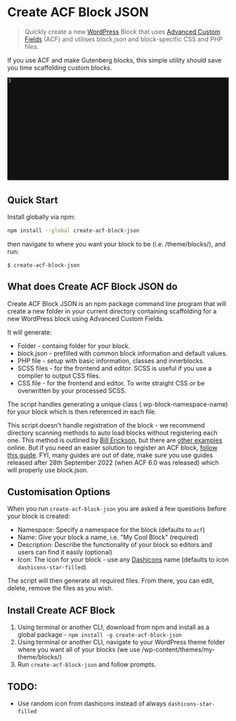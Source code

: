 # Create ACF Block JSON

> Quickly create a new [WordPress](https://wordpress.org) Block that uses [Advanced Custom Fields](https://www.advancedcustomfields.com) (ACF) and utilises block.json and block-specific CSS and PHP files.

If you use ACF and make Gutenberg blocks, this simple utility should save you time scaffolding custom blocks.

<img src="screenshot.gif" width="624">

## Quick Start

Install globally via npm:

```sh
npm install --global create-acf-block-json
```

then navigate to where you want your block to be (i.e. /theme/blocks/), and run:

```
$ create-acf-block-json
```

## What does Create ACF Block JSON do

Create ACF Block JSON is an npm package command line program that will create a new folder in your current directory containing scaffolding for a new WordPress block using Advanced Custom Fields.

It will generate:

- Folder - containg folder for your block.
- block.json - prefilled with common block information and default values.
- PHP file - setup with basic information, classes and innerblocks.
- SCSS files - for the frontend and editor. SCSS is useful if you use a compiler to output CSS files.
- CSS file - for the frontend and editor. To write straight CSS or be overwritten by your processed SCSS.

The script handles generating a unique class (.wp-block-namespace-name) for your block which is then referenced in each file.

This script doesn't handle registration of the block - we recommend directory scanning methods to auto load blocks without registering each one. This method is outlined by [Bill Erickson](https://www.billerickson.net/building-acf-blocks-with-block-json/#advanced-usage), but there are [other examples](https://github.com/cncf/cncf.io/blob/0233ccfa1fb24d46ce119049b010a18a0e3d91d3/web/wp-content/themes/cncf-twenty-two/includes/acf.php#L19) online. But if you need an easier solution to register an ACF block, [follow this guide](https://www.advancedcustomfields.com/resources/how-to-upgrade-a-legacy-block-to-block-json-with-acf-6/). FYI, many guides are out of date, make sure you use guides released after 28th September 2022 (when ACF 6.0 was released) which will properly use block.json.

## Customisation Options

When you run `create-acf-block-json` you are asked a few questions before your block is created:

- Namespace: Specify a namespace for the block (defaults to `acf`)
- Name: Give your block a name, i.e. "My Cool Block" (required)
- Description: Describe the functionality of your block so editors and users can find it easily (optional)
- Icon: The icon for your block - use any [Dashicons](https://developer.wordpress.org/resource/dashicons/) name (defaults to icon `dashicons-star-filled`)

The script will then generate all required files. From there, you can edit, delete, remove the files as you wish.

## Install Create ACF Block

1. Using terminal or another CLI, download from npm and install as a global package - `npm install -g create-acf-block-json`
2. Using terminal or another CLI, navigate to your WordPress theme folder where you want all of your blocks (we use /wp-content/themes/my-theme/blocks/)
3. Run `create-acf-block-json` and follow prompts.

## TODO:

- Use random icon from dashicons instead of always `dashicons-star-filled`
